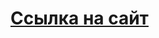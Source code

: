 <html>
    <head>
        <link rel="icon" href="https://github.com/UralFabr/UralFabr.github.io/blob/main/favicon-32x32.png?raw=true" type="image/png">
        <title>Ural | Fabr – Заброшки Урала </title>
        <meta name="yandex-verification" content="725abbc67eea528f" />
        <meta name="google-site-verification" content="YGc2QwAuRkg0vBRF3TnVL3aPfsW6nTffqLocJYYByWQ" />
        <script data-ad-client="ca-pub-2658303976978345" async src="https://pagead2.googlesyndication.com/pagead/js/adsbygoogle.js"></script>
        <meta name="google-site-verification" content="YGc2QwAuRkg0vBRF3TnVL3aPfsW6nTffqLocJYYByWQ" />
 <script data-ad-client="ca-pub-2658303976978345" async src="https://pagead2.googlesyndication.com/pagead/js/adsbygoogle.js"></script>
 <meta name="description" content="UralFabr - Это Прекрасные и одновременно ужасающие мёртвые деревни, на вечно забытые улицы и опустевшие построения Урала. 
                                   Это малоизвестные большому кругу места, пейзажные поля и коричневатые словно ржавчина берега."> 
 <meta name="Keywords" content="goose,fabr,фабр,гусь,фабричное, посёлок фабричное, фабрика, добанчино, антоновка, 
                                тура, Досуговый центр посёлок Фабричное,туринск, Туринский район,смычка ,Досуговый центр,
                                таборы,мост, ЦБЗ, Туринский техникум, фазана, Фабричное СОШ, МАОУ Фабричное СОШ,Водоисточник,Акварель, 
                                Таборинка, Жилина, Клещево, кляче, Чекуново, Школьная,Больничная, Табочинская, Победы, Сельсовет, Революции, 
                                Таборинская, рабочая, культурная , малково, болото малково, UralFabr , Монастырское,Свердловская, Свердловская область  "> 
       <!-- Yandex.Metrika counter -->
<script type="text/javascript" >
   (function(m,e,t,r,i,k,a){m[i]=m[i]||function(){(m[i].a=m[i].a||[]).push(arguments)};
   m[i].l=1*new Date();k=e.createElement(t),a=e.getElementsByTagName(t)[0],k.async=1,k.src=r,a.parentNode.insertBefore(k,a)})
   (window, document, "script", "https://mc.yandex.ru/metrika/tag.js", "ym");

   ym(71357578, "init", {
        clickmap:true,
        trackLinks:true,
        accurateTrackBounce:true,
        webvisor:true
   });
</script>
<noscript><div><img src="https://mc.yandex.ru/watch/71357578" style="position:absolute; left:-9999px;" alt="" /></div></noscript>
<!-- /Yandex.Metrika counter -->

<link rel="icon" href="https://uralfabr.github.io/favicon-32x32.png" type="image/png">
<style>
    .div{
    font-size:25px;
    }
    .body
   { background: url(https://github.com/GooseFabr/GooseFabr.github.io/blob/main/img/fon.png?raw=true); }
    </style>
      </head>
       <body>
    <div><h1><a href="https://uralfabr.github.io/home.html">Ссылка на сайт</a></h1></div>
    <body>
